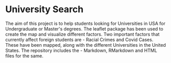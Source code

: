 # University Search
The aim of this project is to help students looking for Universities in USA for Undergraduate or Master's degrees. The leaflet package has been used to create the map and visualize different factors. Two important factors that currently affect foreign students are - Racial Crimes and Covid Cases. These have been mapped, along with the different Universities in the United States. The repository includes the - Markdown, RMarkdown and HTML files for the same.

